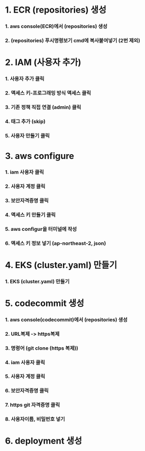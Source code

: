 # 1. ECR (repositories) 생성
### 1. aws console(ECR)에서 (repositories) 생성
### 2. (repositories) 푸시명령보기 cmd에 복사붙여넣기 (2번 제외)
###  


# 2. IAM (사용자 추가)
### 1. 사용자 추가 클릭
### 2. 액세스 키-프로그래밍 방식 액세스 클릭
### 3. 기존 정책 직접 연결 (admin) 클릭
### 4. 태그 추가 (skip)
### 5. 사용자 만들기 클릭
###  

# 3. aws configure 
### 1. iam 사용자 클릭
### 2. 사용자 계정 클릭
### 3. 보안자격증명 클릭
### 4. 액세스 키 만들기 클릭
### 5. aws configur을 터미널에 작성
### 6. 액세스 키 정보 넣기 (ap-northeast-2, json)
###

# 4. EKS (cluster.yaml) 만들기
### 1. EKS (cluster.yaml) 만들기
###  

# 5. codecommit 생성
### 1. aws console(codecommit)에서 (repositories) 생성
### 2. URL복제 -> https복제
### 3. 명령어 (git clone (https 복제))
### 4. iam 사용자 클릭
### 5. 사용자 계정 클릭
### 6. 보안자격증명 클릭
### 7. https git 자격증명 클릭
### 8. 사용자이름, 비밀번호 넣기
###  

# 6. deployment 생성

